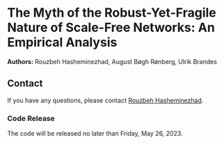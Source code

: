 # The Myth of the Robust-Yet-Fragile Nature of Scale-Free Networks: An Empirical Analysis

**Authors:** Rouzbeh Hasheminezhad, August Bøgh Rønberg, Ulrik Brandes

## Contact
If you have any questions, please contact [Rouzbeh Hasheminezhad](mailto:shashemi@ethz.ch).

### Code Release
The code will be released no later than Friday, May 26, 2023.
